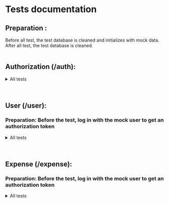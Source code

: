 # Tests documentation
## Preparation :
Before all test, the test database is cleaned and initializes with mock data. After all test, the test database is cleaned.
<br><br>

## Authorization (/auth):
  <details>
  <summary>All tests</summary>

  * POST /register :
    * Description: Test if the user can create a new user successfully.
    * Expect: An HTTP response with an status of 201 and a JSON body of:
      ```javascript
      {
        message: 'User was registered successfully!'
      }
      ```
  * POST /register :
    * Description: Test if the user can create a new user with an e-mail already in use by another user.
    * Expect: An HTTP response with an status of 400 and a JSON body of:
      ```javascript
      {
        message: 'Email is already in use!'
      }
      ```
  * POST /register :
    * Description: Validate the body schema when a user is trying to create a new user. The JSON body of the request doesn't contain a password key and value.
    * Expect: An HTTP response with an status of 400 and a JSON body of:
      ```javascript
      {
        type: 'ValidationError',
        message: 'Password is required'
      }
      ```
  * POST /login :
    * Description: Test if the user can login in the system with right e-mail and password of and already register user.
    * Expect: An HTTP response with an status of 200 and a JSON body of:
      ```javascript
      {
        id: '$anyNumber',
        username: '$anyString',
        email: '$anyEmail',
        token: '$anyString'
      }
      ```
  * POST /login :
    * Description: Test if the user can login in the system with an e-mail of a non existing user.
    * Expect: An HTTP response with an status of 404 and a JSON body of:
      ```javascript
      {
        message: 'User not found!',
      }
      ```
  * POST /login :
    * Description: Test if the user can login in the system with an e-mail of a existing user, but a wrong password.
    * Expect: An HTTP response with an status of 401 and a JSON body of:
      ```javascript
      {
        message: 'Invalid password!',
      }
      ```
  </details>
<br><br>

## User (/user):
  ### Preparation: Before the test, log in with the mock user to get an authorization token
  <details>
  <summary>All tests</summary>

  * GET /me :
    * Description: Get user informations based on the authorization header.
    * Expect: An HTTP response with an status of 200 and a JSON body of:
      ```javascript
      {
        id: '$anyNumber',
        username: '$anyString',
        email: '$anyString',
      }
      ```
  * GET /me :
    * Description: Get user informations without an authorization header.
    * Expect: An HTTP response with an status of 403 and a JSON body of:
      ```javascript
      {
        message: 'No token provided!'
      }
      ```
  * GET /me :
    * Description: Get user informations with an invalid authorization header.
    * Expect: An HTTP response with an status of 401 and a JSON body of:
      ```javascript
      {
        message: 'Unauthorized!'
      }
      ```
  * GET /me :
    * Description: Get user informations of a non existing user.
    * Expect: An HTTP response with an status of 404 and a JSON body of:
      ```javascript
      {
        message: 'User not found!'
      }
      ```
  </details>
<br><br>

## Expense (/expense):
  ### Preparation: Before the test, log in with the mock user to get an authorization token
  <details>
  <summary>All tests</summary>

  * POST / :
    * Description: Try to create a new expense register.
    * Expect: An HTTP response with an status of 201 and a JSON body of:
      ```javascript
      {
        id: '$anyNumber',
        userId: '$anyNumber',
        name: '$anyString',
        description: '$anyString',
        value: '$anyDouble',
        createdAt: '$anyTimestamp',
        updatedAt: '$anyTimestamp'
      }
      ```
  * POST / :
    * Description: Validate the body schema when a user is trying to create a new expense. The JSON body of the request doesn't contain a name key and value.
    * Expect: An HTTP response with an status of 400 and a JSON body of:
      ```javascript
      {
        type: 'ValidationError',
        message: 'Name is required'
      }
      ```
  * PUT /:id :
    * Description: Update an specific expense register.
    * Expect: An HTTP response with an status of 204 and no JSON body.
  * PUT /:id :
    * Description: Try to update a non existing expense register.
    * Expect: An HTTP response with an status of 400 and a JSON body of:
      ```javascript
      {
        message: 'Could not update expense!'
      }
      ```
  * PUT /:id :
    * Description: Try to update an expensive by a non numeric Id.
    * Expect: An HTTP response with an status of 400 and a JSON body of:
      ```javascript
      {
        type: 'ValidationError',
        message: '$anyString'
      }
      ```
  * GET /all :
    * Description: List all user's expenses by the authorization header.
    * Expect: An HTTP response with an status of 200 and a JSON body of:
      ```javascript
      [
        {
          id: '$anyNumber',
          userId: '$anyNumber',
          name: '$anyString',
          description: '$anyString',
          value: '$anyDouble',
          createdAt: '$anyTimestamp',
          updatedAt: '$anyTimestamp'
        }
      ]
      ```
  * GET /:id :
    * Description: Get a specific user's expense.
    * Expect: An HTTP response with an status of 200 and a JSON body of:
      ```javascript
      {
        id: '$anyNumber',
        userId: '$anyNumber',
        name: '$anyString',
        description: '$anyString',
        value: '$anyDouble',
        createdAt: '$anyTimestamp',
        updatedAt: '$anyTimestamp'
      }
      ```
  * GET /:id :
    * Description: Try to get a non existing user's expense.
    * Expect: An HTTP response with an status of 404 and a JSON body of:
      ```javascript
      {
        message: 'Expense not found'
      }
      ```
  </details>
